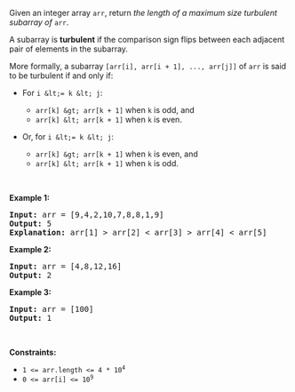Given an integer array `` arr ``, return _the length of a maximum size turbulent subarray of_ `` arr ``.

A subarray is __turbulent__ if the comparison sign flips between each adjacent pair of elements in the subarray.

More formally, a subarray `` [arr[i], arr[i + 1], ..., arr[j]] `` of `` arr `` is said to be turbulent if and only if:

*   For `` i &lt;= k &lt; j ``:	
    
    *   `` arr[k] &gt; arr[k + 1] `` when `` k `` is odd, and
    *   `` arr[k] &lt; arr[k + 1] `` when `` k `` is even.
    
    
    
*   Or, for `` i &lt;= k &lt; j ``:	
    
    *   `` arr[k] &gt; arr[k + 1] `` when `` k `` is even, and
    *   `` arr[k] &lt; arr[k + 1] `` when `` k `` is odd.
    
    
    

&nbsp;

__Example 1:__

<pre>
<strong>Input:</strong> arr = [9,4,2,10,7,8,8,1,9]
<strong>Output:</strong> 5
<strong>Explanation:</strong> arr[1] &gt; arr[2] &lt; arr[3] &gt; arr[4] &lt; arr[5]
</pre>

__Example 2:__

<pre>
<strong>Input:</strong> arr = [4,8,12,16]
<strong>Output:</strong> 2
</pre>

__Example 3:__

<pre>
<strong>Input:</strong> arr = [100]
<strong>Output:</strong> 1
</pre>

&nbsp;

__Constraints:__

*   <code>1 &lt;= arr.length &lt;= 4 * 10<sup>4</sup></code>
*   <code>0 &lt;= arr[i] &lt;= 10<sup>9</sup></code>